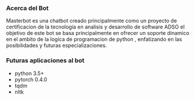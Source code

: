 ### Acerca del Bot

Masterbot es una chatbot creado principalmente como un proyecto de certificacion de la tecnologia en analisis y desarrollo de software ADSO
el objetivo de este bot se basa principalmente en ofrecer un soporte dinamico en el ambito de la logica de programacion de python , enfatizando en las posibilidades y futuras especializaciones.

### Futuras aplicaciones al bot
* python 3.5+
* pytorch 0.4.0
* tqdm
* nltk


